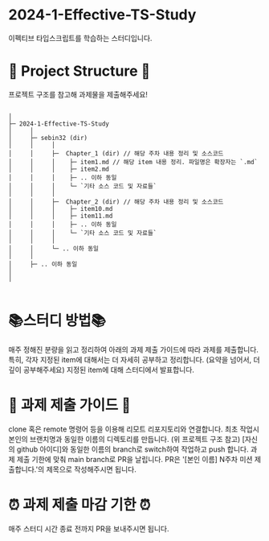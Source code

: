 # 2024-1-Effective-TS-Study
이펙티브 타입스크립트를 학습하는 스터디입니다.

# 📁 Project Structure 📁
프로젝트 구조를 참고해 과제물을 제출해주세요!
<pre>
<code>
│
├─ 2024-1-Effective-TS-Study
│     │
│     ├─ sebin32 (dir)
│     │     │ 
│     │     ├─  Chapter_1 (dir) // 해당 주차 내용 정리 및 소스코드
│     │     │    ├─ item1.md // 해당 item 내용 정리. 파일명은 확장자는 `.md` 
│     │     │    ├─ item2.md
│     │     │    ├─ .. 이하 동일
│     │     │    └─ `기타 소스 코드 및 자료들`
│     │     │
│     │     ├─  Chapter_2 (dir) // 해당 주차 내용 정리 및 소스코드
│     │     │    ├─ item10.md
│     │     │    ├─ item11.md
│     │     │    ├─ .. 이하 동일
│     │     │    └─ `기타 소스 코드 및 자료들`
│     │     │
│     │     └─ .. 이하 동일
│     │   
│     ├─ .. 이하 동일
│ 
│ 
</code>
</pre>
# 📚스터디 방법📚
매주 정해진 분량을 읽고 정리하여 아래의 과제 제출 가이드에 따라 과제를 제출합니다.
특히, 각자 지정된 item에 대해서는 더 자세히 공부하고 정리합니다. (요약을 넘어서, 더 깊이 공부해주세요)
지정된 item에 대해 스터디에서 발표합니다.
# 📝 과제 제출 가이드 📝
clone 혹은 remote 명령어 등을 이용해 리모트 리포지토리와 연결합니다.
최초 작업시 본인의 브랜치명과 동일한 이름의 디렉토리를 만듭니다. (위 프로젝트 구조 참고)
[자신의 github 아이디]와 동일한 이름의 branch로 switch하여 작업하고 push 합니다.
과제 제출 기한에 맞춰 main branch로 PR을 날립니다.
PR은 '[본인 이름] N주차 미션 제출합니다.'의 제목으로 작성해주시면 됩니다.
# ⏰ 과제 제출 마감 기한 ⏰
매주 스터디 시간 종료 전까지 PR을 보내주시면 됩니다.

